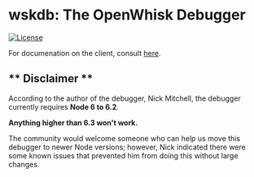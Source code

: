 # wskdb: The OpenWhisk Debugger

[![License](https://img.shields.io/badge/license-Apache--2.0-blue.svg)](http://www.apache.org/licenses/LICENSE-2.0)
<!-- #[![Build Status](https://travis-ci.org/apache/incubator-openwhisk-debugger.svg?branch=master)](https://travis-ci.org/apache/incubator-openwhisk-debugger) -->

For documenation on the client, consult [here](client/README.md).

## ** Disclaimer **

According to the author of the debugger, Nick Mitchell, the debugger currently requires **Node 6 to 6.2**.

**Anything higher than 6.3 won't work.**

The community would welcome someone who can help us move this debugger to newer Node versions; however, Nick indicated there were some known issues that prevented him from doing this without large changes.
